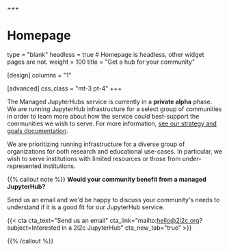 +++
# Homepage
type = "blank"
headless = true  # Homepage is headless, other widget pages are not.
weight = 100
title = "Get a hub for your community"

[design]
  columns = "1"
  
[advanced]
  css_class = "mt-3 pt-4"
+++

The Managed JupyterHubs service is currently in a **private alpha** phase. We are running JupyterHub infrastructure for a select group of communities in order to learn more about how the service could best-support the communities we wish to serve. For more information, [see our strategy and goals documentation](https://docs.2i2c.org/en/latest/about/strategy/index.html).

We are prioritizing running infrastructure for a diverse group of organizations for both research and educational use-cases. In particular, we wish to serve institutions with limited resources or those from under-represented institutions.

{{% callout note %}}
**Would your community benefit from a managed JupyterHub?**

Send us an email and we'd be happy to discuss your community's needs to understand if it is a good fit for our JupyterHub service.

{{< cta cta_text="Send us an email" cta_link="mailto:hello@2i2c.org?subject=Interested in a 2i2c JupyterHub" cta_new_tab="true" >}}

{{% /callout %}}
